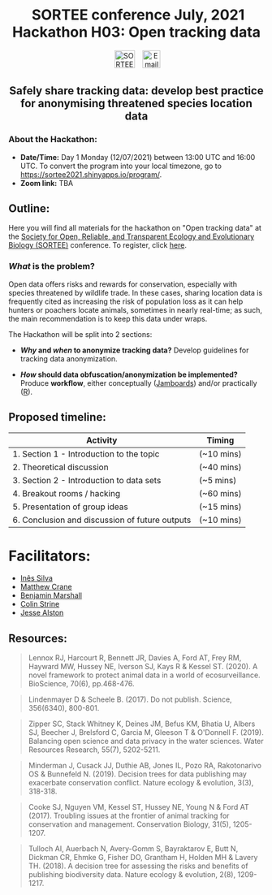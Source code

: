 ﻿<h1 align="center">
  &nbsp;SORTEE conference July, 2021<br> Hackathon H03: Open tracking data</h1>
<div align="center">

&nbsp;&nbsp;&nbsp;
<a href="https://www.sortee.org/"><img border="0" alt="SORTEE" src="https://assets.dryicons.com/uploads/icon/svg/4926/home.svg" width="40" height="35"></a>&nbsp;&nbsp;&nbsp;
<a href="mailto:i.simoes-silva@hzdr.de"><img border="0" alt="Email" src="https://assets.dryicons.com/uploads/icon/svg/8007/c804652c-fae4-43d7-b539-187d6a408254.svg" width="35" height="35"></a>&nbsp;&nbsp;&nbsp;

<h2 align="center">
Safely share tracking data: develop best practice <br> for anonymising threatened species location data
</div>

### About the Hackathon:
- **Date/Time:** Day 1 Monday (12/07/2021) between 13:00 UTC and 16:00 UTC.
To convert the program into your local timezone, go to <https://sortee2021.shinyapps.io/program/>.
- **Zoom link:** TBA


## Outline:

Here you will find all materials for the hackathon on "Open tracking data" at the [Society for Open, Reliable, and Transparent Ecology and Evolutionary Biology (SORTEE)](https://www.sortee.org/) conference. To register, click [here](https://www.eventbrite.co.uk/e/sortee-conference-2021-registration-154693776249).

### *What* is the problem?

Open data offers risks and rewards for conservation, especially with species threatened by wildlife trade. In these cases, sharing location data is frequently cited as increasing the risk of population loss as it can help hunters or poachers locate animals, sometimes in nearly real-time; as such, the main recommendation is to keep this data under wraps.

The Hackathon will be split into 2 sections: 
- ***Why* and *when* to anonymize tracking data?** Develop guidelines for tracking data anonymization.

- ***How* should data obfuscation/anonymization be implemented?** Produce **workflow**, either conceptually ([Jamboards](https://jamboard.google.com/)) and/or practically ([R](https://www.r-project.org/)).

## Proposed timeline: 

| Activity                                       |   Timing   |
| ---------------------------------------------- | ---------- |
| 1. Section 1 - Introduction to the topic       | (~10 mins) |
| 2. Theoretical discussion                      | (~40 mins) |
| 3. Section 2 - Introduction to data sets       |  (~5 mins) |
| 4. Breakout rooms / hacking                    | (~60 mins) |
| 5. Presentation of group ideas                 | (~15 mins) |
| 6. Conclusion and discussion of future outputs | (~10 mins) |

# Facilitators:

* [Inês Silva](https://github.com/ecoisilva/)
* [Matthew Crane](https://github.com/)
* [Benjamin Marshall](https://github.com/)
* [Colin Strine](https://github.com/)
* [Jesse Alston](https://github.com/)

## Resources:

> Lennox RJ, Harcourt R, Bennett JR, Davies A, Ford AT, Frey RM, Hayward MW, Hussey NE, Iverson SJ, Kays R & Kessel ST. (2020). A novel framework to protect animal data in a world of ecosurveillance. BioScience, 70(6), pp.468-476.

> Lindenmayer D & Scheele B. (2017). Do not publish. Science, 356(6340), 800-801.

> Zipper SC, Stack Whitney K, Deines JM, Befus KM, Bhatia U, Albers SJ, Beecher J, Brelsford C, Garcia M, Gleeson T & O'Donnell F. (2019). Balancing open science and data privacy in the water sciences. Water Resources Research, 55(7), 5202-5211.

> Minderman J, Cusack JJ, Duthie AB, Jones IL, Pozo RA, Rakotonarivo OS & Bunnefeld N. (2019). Decision trees for data publishing may exacerbate conservation conflict. Nature ecology & evolution, 3(3), 318-318.

> Cooke SJ, Nguyen VM, Kessel ST, Hussey NE, Young N & Ford AT (2017). Troubling issues at the frontier of animal tracking for conservation and management. Conservation Biology, 31(5), 1205-1207.

> Tulloch AI, Auerbach N, Avery-Gomm S, Bayraktarov E, Butt N, Dickman CR, Ehmke G, Fisher DO, Grantham H, Holden MH & Lavery TH. (2018). A decision tree for assessing the risks and benefits of publishing biodiversity data. Nature ecology & evolution, 2(8), 1209-1217.



